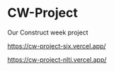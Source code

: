 # CW-Project
Our Construct week project

https://cw-project-six.vercel.app/

https://cw-project-nlti.vercel.app/
